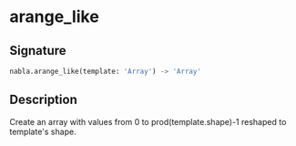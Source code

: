 # arange_like

## Signature

```python
nabla.arange_like(template: 'Array') -> 'Array'
```

## Description

Create an array with values from 0 to prod(template.shape)-1 reshaped to template's shape.

